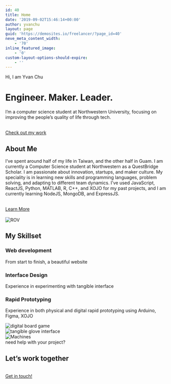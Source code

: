 ```yaml
---
id: 40
title: Home
date: '2019-09-02T15:46:14+00:00'
author: yvanchu
layout: page
guid: 'https://demosites.io/freelancer/?page_id=40'
neve_meta_content_width:
    - '70'
inline_featured_image:
    - '0'
custom-layout-options-should-expire:
    - ''
---
```


Hi, I am Yvan Chu

# Engineer. Maker. Leader.

I’m a computer science student at Northwestern University, focusing on improving the people’s quality of life through tech.

 [  
 Check out my work  
 ](https://yvanchu.me/portfolio)

## About Me

I’ve spent around half of my life in Taiwan, and the other half in Guam. I am currently a Computer Science student at Northwestern as a QuestBridge Scholar. I am passionate about innovation, startups, and maker culture. My speciality is in learning new skills and programming languages, problem solving, and adapting to different team dynamics. I’ve used JavaScript, ReactJS, Python, MATLAB, R, C++, and XOJO for my past projects, and I am currently learning NodeJS, MongoDB, and ExpressJS.

 [  
 Learn More  
 ](https://yvanchu.me/about/)  
 ![ROV](http://yvanchu.me/wp-content/uploads/2021/09/DSC09246-1024x683.jpg)

## My Skillset

###  Web development  
 

From start to finish, a beautiful website

###  Interface Design  
 

Experience in experimenting with tangible interface

###  Rapid Prototyping  
 

Experience in both physical and digital rapid prototyping using Arduino, Figma, XOJO

 ![digital board game](http://yvanchu.me/wp-content/uploads/2021/09/demo-w-hand-scaled-e1631478261795-1024x1024.jpg)  
 ![tangible glove interface](http://yvanchu.me/wp-content/uploads/2021/09/glove-scaled-e1631399044530-1021x1024.jpg)  
 ![Machines](http://yvanchu.me/wp-content/uploads/2021/09/machineshop-1024x1024.jpg)  
 need help with your project?

## Let’s work together

 [  
 Get in touch!  
 ](https://yvanchu.me/freelancer-contact/)